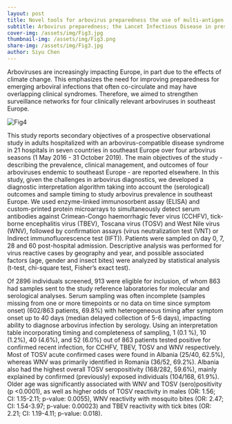 ```yaml
---
layout: post
title: Novel tools for arbovirus preparedness the use of multi-antigen serology for detection of arbovirus infections in southeast Europe, a prospective observational study
subtitle: Arbovirus preparedness; the Lancet Infectious Disease in press
cover-img: /assets/img/Fig3.jpg
thumbnail-img: /assets/img/Fig3.png
share-img: /assets/img/Fig3.jpg
author: Siyu Chen
---
```

Arboviruses are increasingly impacting Europe, in part due to the effects of climate change. This emphasizes the need for improving preparedness for emerging arboviral infections that often co-circulate and may have overlapping clinical syndromes. Therefore, we aimed to strengthen surveillance networks for four clinically relevant arboviruses in southeast Europe.

![Fig4](https://beautifuljekyll.com/assets/img/Fig4.png)

This study reports secondary objectives of a prospective observational study in adults hospitalized with an arbovirus-compatible disease syndrome in 21 hospitals in seven countries in southeast Europe over four arbovirus seasons (1 May 2016 - 31 October 2019). The main objectives of the study - describing the prevalence, clinical management, and outcomes of four arboviruses endemic to southeast Europe - are reported elsewhere. In this study, given the challenges in arbovirus diagnostics, we developed a diagnostic interpretation algorithm taking into account the (serological) outcomes and sample timing to study arbovirus prevalence in southeast Europe. We used enzyme-linked immunosorbent assay (ELISA) and custom-printed protein microarrays to simultaneously detect serum antibodies against Crimean-Congo haemorrhagic fever virus (CCHFV), tick-borne encephalitis virus (TBEV), Toscana virus (TOSV) and West Nile virus (WNV), followed by confirmation assays (virus neutralization test (VNT) or Indirect immunofluorescence test (IIFT)). Patients were sampled on day 0, 7, 28 and 60 post-hospital admission. Descriptive analysis was performed for virus reactive cases by geography and year, and possible associated factors (age, gender and insect bites) were analyzed by statistical analysis (t-test, chi-square test, Fisher’s exact test).

Of 2896 individuals screened, 913 were eligible for inclusion, of whom 863 had samples sent to the study reference laboratories for molecular and serological analyses. Serum sampling was often incomplete (samples missing from one or more timepoints or no data on time since symptom onset) (602/863 patients, 69.8%) with heterogeneous timing after symptom onset up to 40 days (median delayed collection of 5-6 days), impacting ability to diagnose arbovirus infection by serology. Using an interpretation table incorporating timing and completeness of sampling, 1 (0.1 %), 10 (1.2%), 40 (4.6%), and 52 (6.0%) out of 863 patients tested positive for confirmed recent infection, for CCHFV, TBEV, TOSV and WNV respectively. Most of TOSV acute confirmed cases were found in Albania (25/40, 62.5%), whereas WNV was primarily identified in Romania (36/52, 69.2%). Albania also had the highest overall TOSV seropositivity (168/282, 59.6%), mainly explained by confirmed (previously) exposed individuals (104/168, 61.9%). Older age was significantly associated with WNV and TOSV (sero)positivity (p <0.0001), as well as higher odds of TOSV reactivity in males (OR: 1.56; CI: 1.15-2.11; p-value: 0.0055), WNV reactivity with mosquito bites (OR: 2.47; CI: 1.54-3.97; p-value: 0.00023) and TBEV reactivity with tick bites (OR: 2.21; CI: 1.19-4.11; p-value: 0.018).
